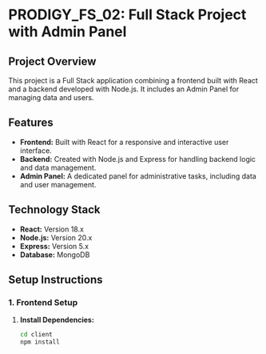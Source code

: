# **PRODIGY_FS_02: Full Stack Project with Admin Panel**

## **Project Overview**

This project is a Full Stack application combining a frontend built with React and a backend developed with Node.js. It includes an Admin Panel for managing data and users.

## **Features**

- **Frontend:** Built with React for a responsive and interactive user interface.
- **Backend:** Created with Node.js and Express for handling backend logic and data management.
- **Admin Panel:** A dedicated panel for administrative tasks, including data and user management.

## **Technology Stack**

- **React:** Version 18.x
- **Node.js:** Version 20.x
- **Express:** Version 5.x
- **Database:** MongoDB

## **Setup Instructions**

### **1. Frontend Setup**

1. **Install Dependencies:**
   ```bash
   cd client
   npm install

